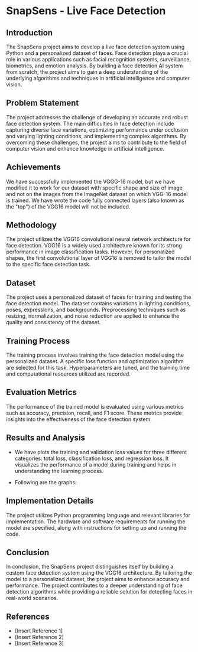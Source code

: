 # SnapSens - Live Face Detection

## Introduction
The SnapSens project aims to develop a live face detection system using Python and a personalized dataset of faces. Face detection plays a crucial role in various applications such as facial recognition systems, surveillance, biometrics, and emotion analysis. By building a face detection AI system from scratch, the project aims to gain a deep understanding of the underlying algorithms and techniques in artificial intelligence and computer vision.

## Problem Statement
The project addresses the challenge of developing an accurate and robust face detection system. The main difficulties in face detection include capturing diverse face variations, optimizing performance under occlusion and varying lighting conditions, and implementing complex algorithms. By overcoming these challenges, the project aims to contribute to the field of computer vision and enhance knowledge in artificial intelligence.

## Achievements
We have successfully implemented the VGGG-16 model, but we have modified it to work for our dataset with  specific shape and size of image and not on the images from the ImageNet dataset on which VGG-16 model is trained. We have wrote the code fully connected layers (also known as the "top") of the VGG16 model will not be included. 

## Methodology
The project utilizes the VGG16 convolutional neural network architecture for face detection. VGG16 is a widely used architecture known for its strong performance in image classification tasks. However, for personalized shapes, the first convolutional layer of VGG16 is removed to tailor the model to the specific face detection task.

## Dataset
The project uses a personalized dataset of faces for training and testing the face detection model. The dataset contains variations in lighting conditions, poses, expressions, and backgrounds. Preprocessing techniques such as resizing, normalization, and noise reduction are applied to enhance the quality and consistency of the dataset.

## Training Process
The training process involves training the face detection model using the personalized dataset. A specific loss function and optimization algorithm are selected for this task. Hyperparameters are tuned, and the training time and computational resources utilized are recorded.

## Evaluation Metrics
The performance of the trained model is evaluated using various metrics such as accuracy, precision, recall, and F1 score. These metrics provide insights into the effectiveness of the face detection system.

## Results and Analysis
 * We have plots the training and validation loss values for three different categories: total loss, classification loss, and regression loss. It visualizes the performance of a model during training and helps in understanding the learning process.
 - Following are the graphs:
   
## Implementation Details
The project utilizes Python programming language and relevant libraries for implementation. The hardware and software requirements for running the model are specified, along with instructions for setting up and running the code.

## Conclusion
In conclusion, the SnapSens project distinguishes itself by building a custom face detection system using the VGG16 architecture. By tailoring the model to a personalized dataset, the project aims to enhance accuracy and performance. The project contributes to a deeper understanding of face detection algorithms while providing a reliable solution for detecting faces in real-world scenarios.

## References
- [Insert Reference 1]
- [Insert Reference 2]
- [Insert Reference 3]
